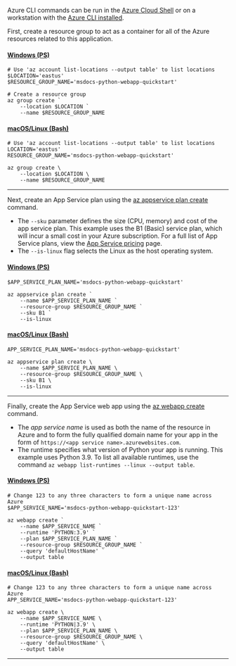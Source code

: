 Azure CLI commands can be run in the [Azure Cloud Shell](https://shell.azure.com) or on a workstation with the [Azure CLI installed](/cli/azure/install-azure-cli).

First, create a resource group to act as a container for all of the Azure resources related to this application.

#### [Windows (PS)](#tab/windows)

```azurecli
# Use 'az account list-locations --output table' to list locations
$LOCATION='eastus'
$RESOURCE_GROUP_NAME='msdocs-python-webapp-quickstart'

# Create a resource group
az group create `
    --location $LOCATION `
    --name $RESOURCE_GROUP_NAME
```

#### [macOS/Linux (Bash)](#tab/mac-linux)

```azurecli
# Use 'az account list-locations --output table' to list locations
LOCATION='eastus'
RESOURCE_GROUP_NAME='msdocs-python-webapp-quickstart'

az group create \
    --location $LOCATION \
    --name $RESOURCE_GROUP_NAME
```

---

Next, create an App Service plan using the [az appservice plan create](/cli/azure/appservice/plan#az_appservice_plan_create) command.

* The `--sku` parameter defines the size (CPU, memory) and cost of the app service plan.  This example uses the B1 (Basic) service plan, which will incur a small cost in your Azure subscription. For a full list of App Service plans, view the [App Service pricing](https://azure.microsoft.com/pricing/details/app-service/linux/) page.
* The `--is-linux` flag selects the Linux as the host operating system.

#### [Windows (PS)](#tab/windows)

```azurecli
$APP_SERVICE_PLAN_NAME='msdocs-python-webapp-quickstart'    

az appservice plan create `
    --name $APP_SERVICE_PLAN_NAME `
    --resource-group $RESOURCE_GROUP_NAME `
    --sku B1 `
    --is-linux
```

#### [macOS/Linux (Bash)](#tab/mac-linux)

```azurecli
APP_SERVICE_PLAN_NAME='msdocs-python-webapp-quickstart'    

az appservice plan create \
    --name $APP_SERVICE_PLAN_NAME \
    --resource-group $RESOURCE_GROUP_NAME \
    --sku B1 \
    --is-linux
```

---

Finally, create the App Service web app using the [az webapp create](/cli/azure/webapp#az_webapp_create) command.  

* The *app service name* is used as both the name of the resource in Azure and to form the fully qualified domain name for your app in the form of `https://<app service name>.azurewebsites.com`.
* The runtime specifies what version of Python your app is running. This example uses Python 3.9. To list all available runtimes, use the command `az webapp list-runtimes --linux --output table`.

#### [Windows (PS)](#tab/windows)

```azurecli
# Change 123 to any three characters to form a unique name across Azure
$APP_SERVICE_NAME='msdocs-python-webapp-quickstart-123'

az webapp create `
    --name $APP_SERVICE_NAME `
    --runtime 'PYTHON:3.9' `
    --plan $APP_SERVICE_PLAN_NAME `
    --resource-group $RESOURCE_GROUP_NAME `
    --query 'defaultHostName' `
    --output table
```

#### [macOS/Linux (Bash)](#tab/mac-linux)

```azurecli
# Change 123 to any three characters to form a unique name across Azure
APP_SERVICE_NAME='msdocs-python-webapp-quickstart-123'

az webapp create \
    --name $APP_SERVICE_NAME \
    --runtime 'PYTHON|3.9' \
    --plan $APP_SERVICE_PLAN_NAME \
    --resource-group $RESOURCE_GROUP_NAME \
    --query 'defaultHostName' \
    --output table
```

---
